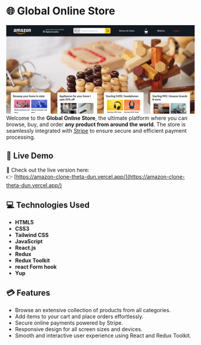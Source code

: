 # 🌐 Global Online Store
[![Thehco](Capture11.PNG)](https://amazon-clone-theta-dun.vercel.app/)
Welcome to the **Global Online Store**, the ultimate platform where you can browse, buy, and order **any product from around the world**. The store is seamlessly integrated with [Stripe](https://stripe.com) to ensure secure and efficient payment processing.

## 🔗 Live Demo

🛒 Check out the live version here:  
👉 [https://amazon-clone-theta-dun.vercel.app/](https://amazon-clone-theta-dun.vercel.app/)

## 💻 Technologies Used

- **HTML5**
- **CSS3**
- **Tailwind CSS**
- **JavaScript**
- **React.js**
- **Redux**
- **Redux Toolkit**
- **react Form hook**
- **Yup**
## 💳 Features

- Browse an extensive collection of products from all categories.
- Add items to your cart and place orders effortlessly.
- Secure online payments powered by Stripe.
- Responsive design for all screen sizes and devices.
- Smooth and interactive user experience using React and Redux Toolkit.
